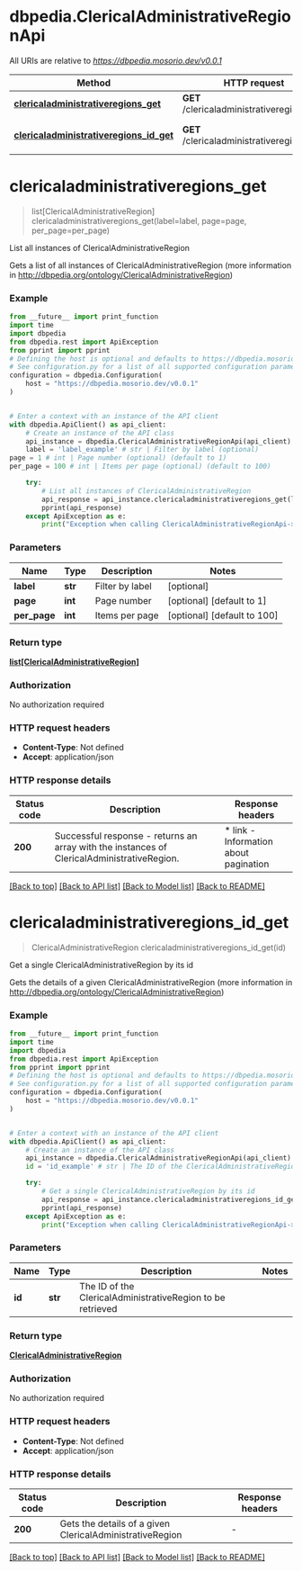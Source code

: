 # dbpedia.ClericalAdministrativeRegionApi

All URIs are relative to *https://dbpedia.mosorio.dev/v0.0.1*

Method | HTTP request | Description
------------- | ------------- | -------------
[**clericaladministrativeregions_get**](ClericalAdministrativeRegionApi.md#clericaladministrativeregions_get) | **GET** /clericaladministrativeregions | List all instances of ClericalAdministrativeRegion
[**clericaladministrativeregions_id_get**](ClericalAdministrativeRegionApi.md#clericaladministrativeregions_id_get) | **GET** /clericaladministrativeregions/{id} | Get a single ClericalAdministrativeRegion by its id


# **clericaladministrativeregions_get**
> list[ClericalAdministrativeRegion] clericaladministrativeregions_get(label=label, page=page, per_page=per_page)

List all instances of ClericalAdministrativeRegion

Gets a list of all instances of ClericalAdministrativeRegion (more information in http://dbpedia.org/ontology/ClericalAdministrativeRegion)

### Example

```python
from __future__ import print_function
import time
import dbpedia
from dbpedia.rest import ApiException
from pprint import pprint
# Defining the host is optional and defaults to https://dbpedia.mosorio.dev/v0.0.1
# See configuration.py for a list of all supported configuration parameters.
configuration = dbpedia.Configuration(
    host = "https://dbpedia.mosorio.dev/v0.0.1"
)


# Enter a context with an instance of the API client
with dbpedia.ApiClient() as api_client:
    # Create an instance of the API class
    api_instance = dbpedia.ClericalAdministrativeRegionApi(api_client)
    label = 'label_example' # str | Filter by label (optional)
page = 1 # int | Page number (optional) (default to 1)
per_page = 100 # int | Items per page (optional) (default to 100)

    try:
        # List all instances of ClericalAdministrativeRegion
        api_response = api_instance.clericaladministrativeregions_get(label=label, page=page, per_page=per_page)
        pprint(api_response)
    except ApiException as e:
        print("Exception when calling ClericalAdministrativeRegionApi->clericaladministrativeregions_get: %s\n" % e)
```

### Parameters

Name | Type | Description  | Notes
------------- | ------------- | ------------- | -------------
 **label** | **str**| Filter by label | [optional] 
 **page** | **int**| Page number | [optional] [default to 1]
 **per_page** | **int**| Items per page | [optional] [default to 100]

### Return type

[**list[ClericalAdministrativeRegion]**](ClericalAdministrativeRegion.md)

### Authorization

No authorization required

### HTTP request headers

 - **Content-Type**: Not defined
 - **Accept**: application/json

### HTTP response details
| Status code | Description | Response headers |
|-------------|-------------|------------------|
**200** | Successful response - returns an array with the instances of ClericalAdministrativeRegion. |  * link - Information about pagination <br>  |

[[Back to top]](#) [[Back to API list]](../README.md#documentation-for-api-endpoints) [[Back to Model list]](../README.md#documentation-for-models) [[Back to README]](../README.md)

# **clericaladministrativeregions_id_get**
> ClericalAdministrativeRegion clericaladministrativeregions_id_get(id)

Get a single ClericalAdministrativeRegion by its id

Gets the details of a given ClericalAdministrativeRegion (more information in http://dbpedia.org/ontology/ClericalAdministrativeRegion)

### Example

```python
from __future__ import print_function
import time
import dbpedia
from dbpedia.rest import ApiException
from pprint import pprint
# Defining the host is optional and defaults to https://dbpedia.mosorio.dev/v0.0.1
# See configuration.py for a list of all supported configuration parameters.
configuration = dbpedia.Configuration(
    host = "https://dbpedia.mosorio.dev/v0.0.1"
)


# Enter a context with an instance of the API client
with dbpedia.ApiClient() as api_client:
    # Create an instance of the API class
    api_instance = dbpedia.ClericalAdministrativeRegionApi(api_client)
    id = 'id_example' # str | The ID of the ClericalAdministrativeRegion to be retrieved

    try:
        # Get a single ClericalAdministrativeRegion by its id
        api_response = api_instance.clericaladministrativeregions_id_get(id)
        pprint(api_response)
    except ApiException as e:
        print("Exception when calling ClericalAdministrativeRegionApi->clericaladministrativeregions_id_get: %s\n" % e)
```

### Parameters

Name | Type | Description  | Notes
------------- | ------------- | ------------- | -------------
 **id** | **str**| The ID of the ClericalAdministrativeRegion to be retrieved | 

### Return type

[**ClericalAdministrativeRegion**](ClericalAdministrativeRegion.md)

### Authorization

No authorization required

### HTTP request headers

 - **Content-Type**: Not defined
 - **Accept**: application/json

### HTTP response details
| Status code | Description | Response headers |
|-------------|-------------|------------------|
**200** | Gets the details of a given ClericalAdministrativeRegion |  -  |

[[Back to top]](#) [[Back to API list]](../README.md#documentation-for-api-endpoints) [[Back to Model list]](../README.md#documentation-for-models) [[Back to README]](../README.md)

